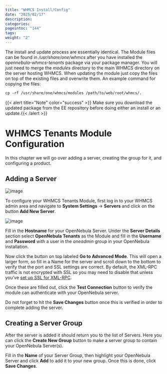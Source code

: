 ```yaml
---
title: "WHMCS Install/Config"
date: "2025/02/17"
description:
categories:
pageintoc: "144"
tags:
weight: "2"
---
```


<a id="whmcs-tenants-instcfg"></a>

<!--# WHMCS Tenants Module Install/Update -->

The install and update process are essentially identical. The Module files can be found in  */usr/share/one/whmcs* after you have installed the *opennebula-whmcs-tenants* package via your package manager. You will just need to merge the *modules* directory to the main WHMCS directory on the server hosting WHMCS. When updating the module just copy the files on top of the existing files and overwrite them. An example command for copying the files:

```default
cp -rf /usr/share/one/whmcs/modules /path/to/web/root/whmcs/.
```

{{< alert title="Note" color="success" >}}
Make sure you download the updated package from the EE repository before doing either an install or an update.{{< /alert >}} 

# WHMCS Tenants Module Configuration

In this chapter we will go over adding a server, creating the group for it, and configuring a product.

## Adding a Server

![image](/images/whmcs_tenants_system_settings.png)

To configure your WHMCS Tenants Module, first log in to your WHMCS admin area and navigate to **System Settings** -> **Servers** and click on the button **Add New Server**.

![image](/images/whmcs_tenants_add_server.png)

Fill in the **Hostname** for your OpenNebula Server. Under the **Server Details** section select **OpenNebula Tenants** as the Module and fill in the **Username** and **Password** with a user in the *oneadmin* group in your OpenNebula installation.

Now click the button on top labeled **Go to Advanced Mode**.  This will open a larger form, so fill in a Name for the server and scroll down to the bottom to verify that the port and SSL settings are correct. By default, the XML-RPC traffic is not encrypted with SSL so you may need to disable that unless you’ve [set up SSL for XML-RPC](https://support.opennebula.pro/hc/en-us/articles/5101146829585).

Once these are filled out, click the **Test Connection** button to verify the module can authenticate with your OpenNebula server.

Do not forget to hit the **Save Changes** button once this is verified in order to complete adding the server.

## Creating a Server Group

After the server is added it should return you to the list of Servers. Here you can click the **Create New Group** button to make a server group to contain your OpenNebula Server(s).

Fill in the **Name** of your Server Group, then highlight your OpenNebula Server and click **Add** to add it to your new group.  Once this is done, click **Save Changes**.
